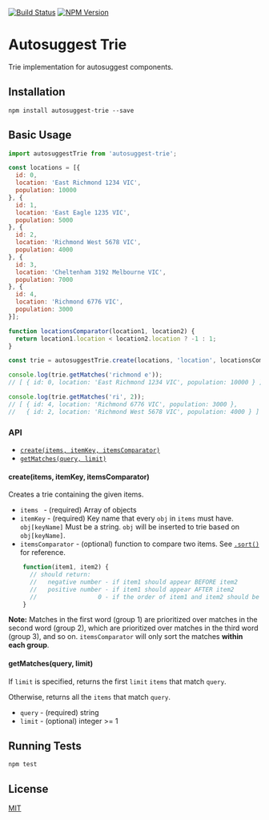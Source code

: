 [![Build Status][status-image]][status-url]
[![NPM Version][npm-image]][npm-url]

# Autosuggest Trie

Trie implementation for autosuggest components.

## Installation

```shell
npm install autosuggest-trie --save
```

## Basic Usage

```js
import autosuggestTrie from 'autosuggest-trie';

const locations = [{
  id: 0,
  location: 'East Richmond 1234 VIC',
  population: 10000
}, {
  id: 1,
  location: 'East Eagle 1235 VIC',
  population: 5000
}, {
  id: 2,
  location: 'Richmond West 5678 VIC',
  population: 4000
}, {
  id: 3,
  location: 'Cheltenham 3192 Melbourne VIC',
  population: 7000
}, {
  id: 4,
  location: 'Richmond 6776 VIC',
  population: 3000
}];

function locationsComparator(location1, location2) {
  return location1.location < location2.location ? -1 : 1;
}

const trie = autosuggestTrie.create(locations, 'location', locationsComparator);

console.log(trie.getMatches('richmond e'));
// [ { id: 0, location: 'East Richmond 1234 VIC', population: 10000 } ]

console.log(trie.getMatches('ri', 2));
// [ { id: 4, location: 'Richmond 6776 VIC', population: 3000 },
//   { id: 2, location: 'Richmond West 5678 VIC', population: 4000 } ]
```

### API

* [`create(items, itemKey, itemsComparator)`](#createOption)
* [`getMatches(query, limit)`](#getMatchesOption)

<a name="createOption"></a>
#### create(items, itemKey, itemsComparator)

Creates a trie containing the given items.

* `items ` - (required) Array of objects
* `itemKey` - (required) Key name that every `obj` in `items` must have. `obj[keyName]` Must be a string. `obj` will be inserted to trie based on `obj[keyName]`.
* `itemsComparator` - (optional) function to compare two items. See [`.sort()`](https://developer.mozilla.org/en-US/docs/Web/JavaScript/Reference/Global_Objects/Array/sort#Description) for reference.

```js
    function(item1, item2) {
      // should return:
      //   negative number - if item1 should appear BEFORE item2
      //   positive number - if item1 should appear AFTER item2
      //                 0 - if the order of item1 and item2 should be preserved
    }
```

**Note:** Matches in the first word (group 1) are prioritized over matches in the second word (group 2), which are prioritized over matches in the third word (group 3), and so on. `itemsComparator` will only sort the matches **within each group**.

<a name="getMatchesOption"></a>
#### getMatches(query, limit)

If `limit` is specified, returns the first `limit` `items` that match `query`.

Otherwise, returns all the `items` that match `query`.

* `query` - (required) string
* `limit` - (optional) integer >= 1

## Running Tests

```shell
npm test
```

## License

[MIT](http://moroshko.mit-license.org)

[status-image]: https://img.shields.io/codeship/a3eddcc0-d548-0132-ef15-420032d7f4bd/master.svg
[status-url]: https://codeship.com/projects/77991
[npm-image]: https://img.shields.io/npm/v/autosuggest-trie.svg
[npm-url]: https://npmjs.org/package/autosuggest-trie
